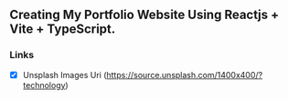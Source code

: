 ## Creating My Portfolio Website Using Reactjs + Vite + TypeScript.

### Links
  * [x] Unsplash Images Uri (https://source.unsplash.com/1400x400/?technology)
